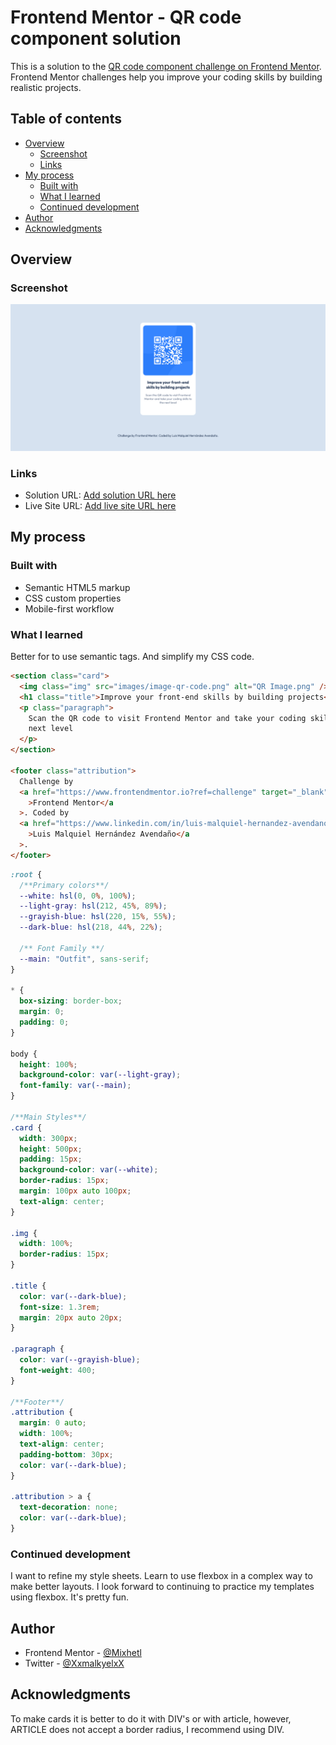 # Frontend Mentor - QR code component solution

This is a solution to the [QR code component challenge on Frontend Mentor](https://www.frontendmentor.io/challenges/qr-code-component-iux_sIO_H). Frontend Mentor challenges help you improve your coding skills by building realistic projects.

## Table of contents

- [Overview](#overview)
  - [Screenshot](#screenshot)
  - [Links](#links)
- [My process](#my-process)
  - [Built with](#built-with)
  - [What I learned](#what-i-learned)
  - [Continued development](#continued-development)
- [Author](#author)
- [Acknowledgments](#acknowledgments)

## Overview

### Screenshot

![Screenshot - Frontend Mentor QR Code Component](images/Screenshot%20-%20Frontend%20Mentor%20QR%20code%20component.png)

### Links

- Solution URL: [Add solution URL here](https://github.com/Mixhetl/QR-code-component)
- Live Site URL: [Add live site URL here](https://mixhetl.github.io/QR-code-component/)

## My process

### Built with

- Semantic HTML5 markup
- CSS custom properties
- Mobile-first workflow

### What I learned

Better for to use semantic tags. And simplify my CSS code.

```html
<section class="card">
  <img class="img" src="images/image-qr-code.png" alt="QR Image.png" />
  <h1 class="title">Improve your front-end skills by building projects</h1>
  <p class="paragraph">
    Scan the QR code to visit Frontend Mentor and take your coding skills to the
    next level
  </p>
</section>

<footer class="attribution">
  Challenge by
  <a href="https://www.frontendmentor.io?ref=challenge" target="_blank"
    >Frontend Mentor</a
  >. Coded by
  <a href="https://www.linkedin.com/in/luis-malquiel-hernandez-avendano/"
    >Luis Malquiel Hernández Avendaño</a
  >.
</footer>
```

```css
:root {
  /**Primary colors**/
  --white: hsl(0, 0%, 100%);
  --light-gray: hsl(212, 45%, 89%);
  --grayish-blue: hsl(220, 15%, 55%);
  --dark-blue: hsl(218, 44%, 22%);

  /** Font Family **/
  --main: "Outfit", sans-serif;
}

* {
  box-sizing: border-box;
  margin: 0;
  padding: 0;
}

body {
  height: 100%;
  background-color: var(--light-gray);
  font-family: var(--main);
}

/**Main Styles**/
.card {
  width: 300px;
  height: 500px;
  padding: 15px;
  background-color: var(--white);
  border-radius: 15px;
  margin: 100px auto 100px;
  text-align: center;
}

.img {
  width: 100%;
  border-radius: 15px;
}

.title {
  color: var(--dark-blue);
  font-size: 1.3rem;
  margin: 20px auto 20px;
}

.paragraph {
  color: var(--grayish-blue);
  font-weight: 400;
}

/**Footer**/
.attribution {
  margin: 0 auto;
  width: 100%;
  text-align: center;
  padding-bottom: 30px;
  color: var(--dark-blue);
}

.attribution > a {
  text-decoration: none;
  color: var(--dark-blue);
}
```

### Continued development

I want to refine my style sheets. Learn to use flexbox in a complex way to make better layouts. I look forward to continuing to practice my templates using flexbox. It's pretty fun.

## Author

- Frontend Mentor - [@Mixhetl](https://www.frontendmentor.io/profile/Mixhetl)
- Twitter - [@XxmalkyelxX](https://twitter.com/XxmalkyelxX)

## Acknowledgments

To make cards it is better to do it with DIV's or with article, however, ARTICLE does not accept a border radius, I recommend using DIV.
